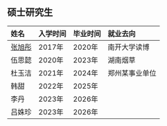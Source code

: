 ## 硕士研究生

 姓名   |入学时间|毕业时间	|  就业去向 |
| :-----| :----  |:----  | :---- |
|[张旭彤](http://cfc.nankai.edu.cn/2021/1116/c27871a413811/page.htm) | 2017年|2020年	|    南开大学读博 |
|伍思懿 | 2020年|2023年	| 湖南烟草  |
|杜玉洁 | 2021年|2024年  | 郑州某事业单位  |
|韩甜 | 2022年|2025年  |   |
|李丹 | 2023年|2026年  |   |
|吕姝珍 | 2023年|2026年  |   |

